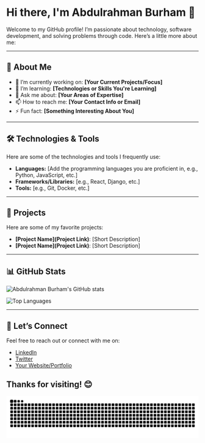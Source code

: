 # Hi there, I'm Abdulrahman Burham 👋

Welcome to my GitHub profile! I’m passionate about technology, software development, and solving problems through code. Here’s a little more about me:

---

## 🚀 About Me
- 🔭 I’m currently working on: **[Your Current Projects/Focus]**
- 🌱 I’m learning: **[Technologies or Skills You're Learning]**
- 💬 Ask me about: **[Your Areas of Expertise]**
- 📫 How to reach me: **[Your Contact Info or Email]**
- ⚡ Fun fact: **[Something Interesting About You]**

---

## 🛠️ Technologies & Tools
Here are some of the technologies and tools I frequently use:
- **Languages:** [Add the programming languages you are proficient in, e.g., Python, JavaScript, etc.]
- **Frameworks/Libraries:** [e.g., React, Django, etc.]
- **Tools:** [e.g., Git, Docker, etc.]

---

## 🌟 Projects
Here are some of my favorite projects:
- **[Project Name](Project Link)**: [Short Description]
- **[Project Name](Project Link)**: [Short Description]

---

## 📊 GitHub Stats
![Abdulrahman Burham's GitHub stats](https://github-readme-stats.vercel.app/api?username=Abdulrahman-Burham&show_icons=true&theme=radical)

![Top Languages](https://github-readme-stats.vercel.app/api/top-langs/?username=Abdulrahman-Burham&layout=compact&theme=radical)

---

## 🤝 Let’s Connect
Feel free to reach out or connect with me on:
- [LinkedIn](#)
- [Twitter](#)
- [Your Website/Portfolio](#)

Thanks for visiting! 😊
---
<img src="https://raw.githubusercontent.com/Abdulrahman-Burham/Abdulrahman-burham/output/snake.svg" alt="Snake animation" />
